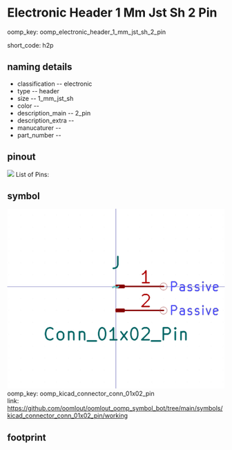 # Electronic Header 1 Mm Jst Sh 2 Pin
oomp_key: oomp_electronic_header_1_mm_jst_sh_2_pin  

short_code: h2p
## naming details
* classification -- electronic
* type -- header
* size -- 1_mm_jst_sh
* color -- 
* description_main -- 2_pin
* description_extra -- 
* manucaturer -- 
* part_number -- 
## pinout
![](working_pinout_600.png)
List of Pins:

## symbol

![](symbol/0/working/working_600.png)  
oomp_key: oomp_kicad_connector_conn_01x02_pin  
link: https://github.com/oomlout/oomlout_oomp_symbol_bot/tree/main/symbols/kicad_connector_conn_01x02_pin/working  


## footprint
